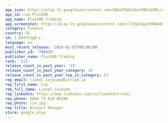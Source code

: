 ```yaml
---
app_icon: https://play-lh.googleusercontent.com/G8km7EG6XvboYOBhnZdNjc9uuV6HBbNtrvCRCMZaWa2ilKjDP4IbWMx8PCXR77-MgA
app_id: com.Plus500
app_name: Plus500 Trading
app_screenshot: https://play-lh.googleusercontent.com/clJYgo5GpxFHQNebOLVYoAAtUZjqIasWR9XRIkAcWPsazUBq55U18DehyW8umUJkRoE
category: Finance
country: SG
id: i_DD4YfZg0-L
language: en
most_recent_release: '2024-02-07T00:00:00'
publisher_id: '788429'
publisher_name: Plus500 Trading
rank: '111'
release_count_in_past_year: '13'
release_count_in_past_year_category: 19
release_count_in_past_year_top_in_category: 23
rep_email: lionel.lejeune@bitrise.io
rep_first_name: Lio
rep_full_name: Lionel Lejeune
rep_linkedin: https://www.linkedin.com/in/lionelbitrise/
rep_phone: 0044 73 918 00286
rep_photo: lio.jpg
rep_title: Account Manager
store: google_play
---
```

